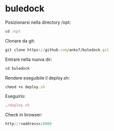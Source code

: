 # buledock

Posizionarsi nella directory /opt:
```ruby
cd /opt
```

Clonare da git:
```ruby
git clone https://github.com/ankx7/buledock.git
```

Entrare nella nuova dir:
```ruby
cd buledock
```

Rendere eseguibile il deploy.sh:
```ruby
chmod +x deploy.sh
```

Eseguirlo:
```ruby
./deploy.sh
```

Check in browser:
```ruby
http://<address>:8080
```
